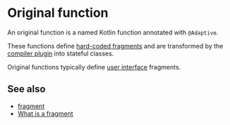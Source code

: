 # Original function

An original function is a named Kotlin function annotated with `@Adaptive`.

These functions define [hard-coded fragments](def://) and are transformed by the
[compiler plugin](def://) into stateful classes.

Original functions typically define [user interface](def://) fragments.

## See also

- [fragment](def://)
- [What is a fragment](guide://)